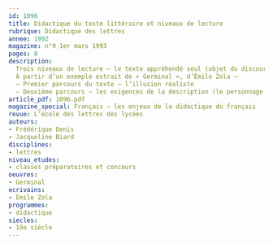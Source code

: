 ```yaml
---
id: 1096
title: Didactique du texte littéraire et niveaux de lecture
rubrique: Didactique des lettres
annee: 1992
magazine: n°9 1er mars 1993
pages: 8
description: 
  Trois niveaux de lecture – le texte appréhendé seul (objet du discours) ; le texte comme fonctionnement, à la croisée des types et des genres ; le texte comme pratique discursive…
  À partir d’un exemple extrait de « Germinal », d’Émile Zola – 
  – Premier parcours du texte – l’illusion réaliste
  – Deuxième parcours – les exigences de la description (le personnage ; le décor)
article_pdf: 1096.pdf
magazine_special: Français – les enjeux de la didactique du français
revue: L’école des lettres des lycées
auteurs:
- Frédérique Denis
- Jacqueline Biard
disciplines:
- lettres
niveau_etudes:
- classes préparatoires et concours
oeuvres:
- Germinal
ecrivains:
- Émile Zola
programmes:
- didactique
siecles:
- 19e siècle
---
```

